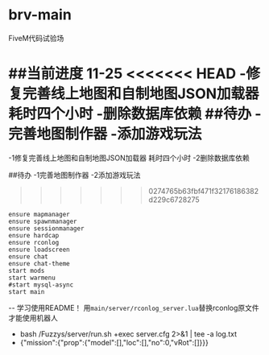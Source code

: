 # brv-main
FiveM代码试验场

##当前进度 11-25
<<<<<<< HEAD
-修复完善线上地图和自制地图JSON加载器 耗时四个小时
-删除数据库依赖
##待办
-完善地图制作器
-添加游戏玩法
=======
-1修复完善线上地图和自制地图JSON加载器 耗时四个小时
-2删除数据库依赖

##待办
-1完善地图制作器
-2添加游戏玩法

>>>>>>> 0274765b63fbf471f32176186382d229c6728275
```
ensure mapmanager
ensure spawnmanager
ensure sessionmanager
ensure hardcap
ensure rconlog
ensure loadscreen
ensure chat
ensure chat-theme
start mods
start warmenu
#start mysql-async
start main
```
-- 学习使用README！
用`main/server/rconlog_server.lua`替换rconlog原文件才能使用机器人
- bash /Fuzzys/server/run.sh +exec server.cfg 2>&1 | tee -a log.txt
- {"mission":{"prop":{"model":[],"loc":[],"no":0,"vRot":[]}}}
